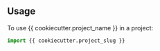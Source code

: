 ## Usage

To use {{ cookiecutter.project_name }} in a project:

```python
import {{ cookiecutter.project_slug }}
```
